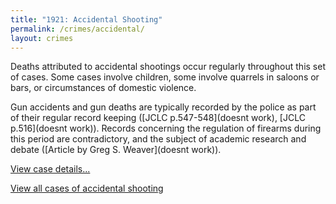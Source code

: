```yaml
---
title: "1921: Accidental Shooting"
permalink: /crimes/accidental/
layout: crimes
---
```


Deaths attributed to accidental shootings occur regularly throughout this set of cases. Some cases involve children, some involve quarrels in saloons or bars, or circumstances of domestic violence.

Gun accidents and gun deaths are typically recorded by the police as part of their regular record keeping ([JCLC p.547-548](doesnt work), [JCLC p.516](doesnt work)).  Records concerning the regulation of firearms during this period are contradictory, and the subject of academic research and debate ([Article by Greg S. Weaver](doesnt work)).

[View case details...](/database/6549/)

[View all cases of accidental shooting](/database/?backToResults=1&mckindac=3&page=1)

